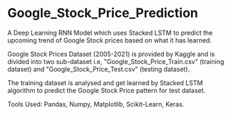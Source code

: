 # Google_Stock_Price_Prediction
A Deep Learning RNN Model which uses Stacked LSTM to predict the upcoming trend of Google Stock prices based on what it has learned.

Google Stock Prices Dataset (2005-2021) is provided by Kaggle and is divided into two sub-dataset i.e, "Google_Stock_Price_Train.csv" (training dataset) and "Google_Stock_Price_Test.csv" (testing dataset).

The training dataset is analysed and get learned by Stacked LSTM algorithm to predict the Google Stock Price pattern for test dataset.

Tools Used: Pandas, Numpy, Matplotlib, Scikit-Learn, Keras.
